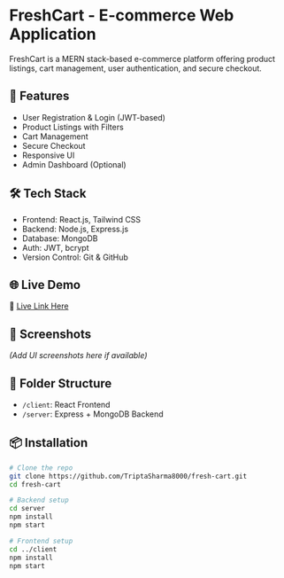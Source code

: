 # FreshCart - E-commerce Web Application

FreshCart is a MERN stack-based e-commerce platform offering product listings, cart management, user authentication, and secure checkout.

## 🚀 Features
- User Registration & Login (JWT-based)
- Product Listings with Filters
- Cart Management
- Secure Checkout
- Responsive UI
- Admin Dashboard (Optional)

## 🛠️ Tech Stack
- Frontend: React.js, Tailwind CSS
- Backend: Node.js, Express.js
- Database: MongoDB
- Auth: JWT, bcrypt
- Version Control: Git & GitHub

## 🌐 Live Demo
🔗 [Live Link Here](https://your-netlify-link.com)

## 📸 Screenshots
*(Add UI screenshots here if available)*

## 📁 Folder Structure
- `/client`: React Frontend
- `/server`: Express + MongoDB Backend

## 📦 Installation

```bash
# Clone the repo
git clone https://github.com/TriptaSharma8000/fresh-cart.git
cd fresh-cart

# Backend setup
cd server
npm install
npm start

# Frontend setup
cd ../client
npm install
npm start
